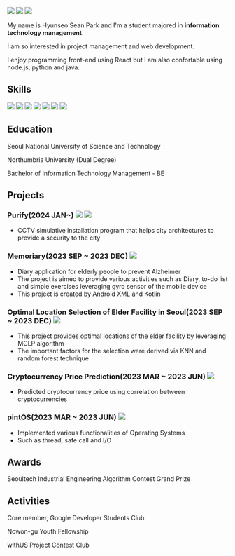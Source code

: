 <a href="https://velog.io/@hyunwestpark" target="_blank"><img src="https://img.shields.io/badge/Blog-20C997?style=flat-square&logo=Velog&logoColor=white"/></a>
<a href="www.linkedin.com/in/hyunseo-park-0619841a7" target="_blank"><img src="https://img.shields.io/badge/Hyunseo Park-0A66C2?style=flat-square&logo=LinkedIn&logoColor=white"/></a>
<a href="gmail.com" target="_blank"><img src="https://img.shields.io/badge/rainday0828@gmail.com-EA4335?style=flat-square&logo=Gmail&logoColor=white"/></a>

My name is Hyunseo Sean Park and I'm a student majored in <b>information technology management</b>.

I am so interested in project management and web development.

I enjoy programming front-end using React but I am also confortable using node.js, python and java.

## Skills

<img src="https://img.shields.io/badge/Python-3776AB?style=flat-square&logo=Python&logoColor=white"/> <img src="https://img.shields.io/badge/React-61DAFB?style=flat-square&logo=React&logoColor=white"/>
<img src="https://img.shields.io/badge/Node.js-339933?style=flat-square&logo=Node.js&logoColor=white"/>
<img src="https://img.shields.io/badge/JavaScript-F7DF1E?style=flat-square&logo=JavaScript&logoColor=white"/>
<img src="https://img.shields.io/badge/Spring-6DB33F?style=flat-square&logo=Spring&logoColor=white"/>
<img src="https://img.shields.io/badge/Spring Boot-6DB33F?style=flat-square&logo=Spring Boot&logoColor=white"/>
<img src="https://img.shields.io/badge/Kotlin-7F52FF?style=flat-square&logo=Kotlin&logoColor=white"/>


## Education
Seoul National University of Science and Technology

Northumbria University (Dual Degree)

Bachelor of Information Technology Management - BE

## Projects
### Purify(2024 JAN~) <img src="https://img.shields.io/badge/JavaScript-F7DF1E?style=flat-square&logo=JavaScript&logoColor=white"/> <img src="https://img.shields.io/badge/React-61DAFB?style=flat-square&logo=React&logoColor=white"/>
- CCTV simulative installation program that helps city architectures to provide a security to the city

### Memoriary(2023 SEP ~ 2023 DEC) <img src="https://img.shields.io/badge/Kotlin-7F52FF?style=flat-square&logo=Kotlin&logoColor=white"/>
- Diary application for elderly people to prevent Alzheimer
- The project is aimed to provide various activities such as Diary, to-do list and simple exercises leveraging gyro sensor of the mobile device
- This project is created by Android XML and Kotlin

### Optimal Location Selection of Elder Facility in Seoul(2023 SEP ~ 2023 DEC) <img src="https://img.shields.io/badge/Python-3776AB?style=flat-square&logo=Python&logoColor=white"/>
- This project provides optimal locations of the elder facility by leveraging MCLP algorithm
- The important factors for the selection were derived via KNN and random forest technique

### Cryptocurrency Price Prediction(2023 MAR ~ 2023 JUN) <img src="https://img.shields.io/badge/JavaScript-F7DF1E?style=flat-square&logo=JavaScript&logoColor=white"/>
- Predicted cryptocurrency price using correlation between cryptocurrencies

### pintOS(2023 MAR ~ 2023 JUN) <img src="https://img.shields.io/badge/C-A8B9CC?style=flat-square&logo=C&logoColor=white"/>
- Implemented various functionalities of Operating Systems
- Such as thread, safe call and I/O

## Awards
Seoultech Industrial Engineering Algorithm Contest Grand Prize

## Activities
Core member, Google Developer Students Club

Nowon-gu Youth Fellowship

withUS Project Contest Club


<!--
**hyunwestpark/hyunwestpark** is a ✨ _special_ ✨ repository because its `README.md` (this file) appears on your GitHub profile.

Here are some ideas to get you started:

- 🔭 I’m currently working on ...
- 🌱 I’m currently learning ...
- 👯 I’m looking to collaborate on ...
- 🤔 I’m looking for help with ...
- 💬 Ask me about ...
- 📫 How to reach me: ...
- 😄 Pronouns: ...
- ⚡ Fun fact: ...
-->
